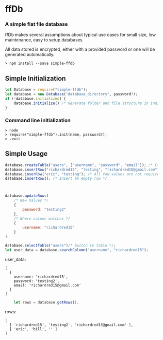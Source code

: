 # ffDb

### A simple flat file database

ffDb makes several assumptions about typical use cases for small size, low maintenance, easy to setup databases.

All data stored is encrypted, either with a provided password or one will be generated automatically.

```
> npm install --save simple-ffdb
```


## Simple Initialization

```javascript
let Database = require("simple-ffdb");
let database = new Database("database_directory", password?);
if (!database.initialized) {
    database.initialize() /* Generate folder and file structure in indicated directory */;
}
```

### Command line initialization

```
> node
> require("simple-ffdb").init(name, password?);
> .exit
```

## Simple Usage

```javascript
database.createTable("users", ["username", "password", "email"]); /* Create Table selects the created table for modification */
database.insertRow("richardred15", "testing", "richardred15@gmail.com");
database.inserRow("eric", "testing"); /* All row values are not required */
database.insertRow(); /* Insert an empty row */



database.updateRows(
    /* New Values */
    {
        password: "testing2"
    },
    /* Where column matches */
    {
        username: "richardred15"
    }
)

database.selectTable("users")/* Switch to table */;
let user_data = database.searchColumn("username", "richardred15");
```
user_data:
```
[
  {
    username: 'richardred15',
    password: 'testing2',
    email: 'richardred15@gmail.com'
  }
]
```

```javascript
    let rows = database.getRows();
```

rows:
```
[
  [ 'richardred15', 'testing2', 'richardred15@gmail.com' ],
  [ 'eric', 'bill', '' ]
]
```